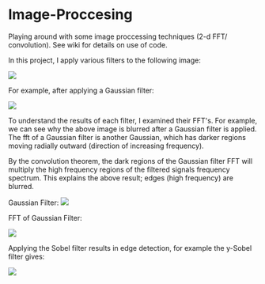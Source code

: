 # Image-Proccesing
Playing around with some image proccessing techniques (2-d FFT/ convolution).
See wiki for details on use of code.

In this project, I apply various filters to the following image:

![](https://github.com/JJN123/Image-Procesing/blob/master/originalgreyscale.png)

For example, after applying a Gaussian filter:

![](https://github.com/JJN123/Image-Procesing/blob/master/filteredblur.png)

To understand the results of each filter, I examined their FFT's. For example, we can see why the above image is blurred after a Gaussian filter is applied. The fft of a Gaussian filter is another Gaussian, which has darker regions moving radially outward (direction of increasing frequency).

By the convolution theorem, the dark regions of the Gaussian filter FFT will multiply the high frequency regions of the filtered signals frequency spectrum. This explains the above result; edges (high frequency) are blurred.

Gaussian Filter:
![](https://github.com/JJN123/Image-Procesing/blob/master/blurspatialnoax.png)

FFT of Gaussian Filter:

![](https://github.com/JJN123/Image-Procesing/blob/master/Blurfilterfftnoax.png)

Applying the Sobel filter results in edge detection, for example the y-Sobel filter gives:

![](https://github.com/JJN123/Image-Procesing/blob/master/filteredvert.png)
